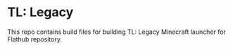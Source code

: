 # TL: Legacy

This repo contains build files for building TL: Legacy Minecraft launcher for Flathub repository.
